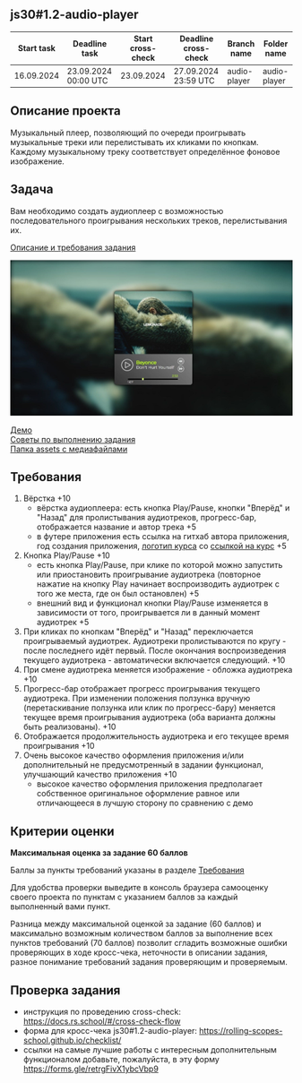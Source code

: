 ## js30#1.2-audio-player

| Start task | Deadline task        | Start cross-check | Deadline cross-check | Branch name  | Folder name  |
| ---------- | -------------------- | ----------------- | -------------------- | ------------ | ------------ |
| 16.09.2024 | 23.09.2024 00:00 UTC | 23.09.2024        | 27.09.2024 23:59 UTC | audio-player | audio-player |

## Описание проекта

Музыкальный плеер, позволяющий по очереди проигрывать музыкальные треки или перелистывать их кликами по кнопкам. Каждому музыкальному треку соответствует определённое фоновое изображение.

## Задача

Вам необходимо создать аудиоплеер с возможностью последовательного проигрывания нескольких треков, перелистывания их.

[Описание и требования задания](js30.md)

<kbd>![](images/js30-2.jpg)</kbd>

[Демо](https://audio-player-js30.netlify.app/)  
[Советы по выполнению задания](js30-media-hints.md)  
[Папка assets с медиафайлами](https://github.com/rolling-scopes-school/file-storage/tree/audio-player)

## Требования

1. Вёрстка +10
   - вёрстка аудиоплеера: есть кнопка Play/Pause, кнопки "Вперёд" и "Назад" для пролистывания аудиотреков, прогресс-бар, отображается название и автор трека +5
   - в футере приложения есть ссылка на гитхаб автора приложения, год создания приложения, [логотип курса](../../react/assets/rss-logo.svg) со [ссылкой на курс](https://rs.school/courses/javascript-preschool-ru) +5
2. Кнопка Play/Pause +10
   - есть кнопка Play/Pause, при клике по которой можно запустить или приостановить проигрывание аудиотрека (повторное нажатие на кнопку Play начинает воспроизводить аудиотрек с того же места, где он был остановлен) +5
   - внешний вид и функционал кнопки Play/Pause изменяется в зависимости от того, проигрывается ли в данный момент аудиотрек +5
3. При кликах по кнопкам "Вперёд" и "Назад" переключается проигрываемый аудиотрек. Аудиотреки пролистываются по кругу - после последнего идёт первый. После окончания воспроизведения текущего аудиотрека - автоматически включается следующий. +10
4. При смене аудиотрека меняется изображение - обложка аудиотрека +10
5. Прогресс-бар отображает прогресс проигрывания текущего аудиотрека. При изменении положения ползунка вручную (перетаскивание ползунка или клик по прогресс-бару) меняется текущее время проигрывания аудиотрека (оба варианта должны быть реализованы). +10
6. Отображается продолжительность аудиотрека и его текущее время проигрывания +10
7. Очень высокое качество оформления приложения и/или дополнительный не предусмотренный в задании функционал, улучшающий качество приложения +10
   - высокое качество оформления приложения предполагает собственное оригинальное оформление равное или отличающееся в лучшую сторону по сравнению с демо

## Критерии оценки

**Максимальная оценка за задание 60 баллов**

Баллы за пункты требований указаны в разделе [Требования](#требования)

Для удобства проверки выведите в консоль браузера самооценку своего проекта по пунктам с указанием баллов за каждый выполненный вами пункт.

Разница между максимальной оценкой за задание (60 баллов) и максимально возможным количеством баллов за выполнение всех пунктов требований (70 баллов) позволит сгладить возможные ошибки проверяющих в ходе кросс-чека, неточности в описании задания, разное понимание требований задания проверяющим и проверяемым.

## Проверка задания

- инструкция по проведению cross-check: https://docs.rs.school/#/cross-check-flow
- форма для кросс-чека js30#1.2-audio-player: https://rolling-scopes-school.github.io/checklist/
- ссылки на самые лучшие работы с интересным дополнительным функционалом добавьте, пожалуйста, в эту форму https://forms.gle/retrgFivX1ybcVbp9
